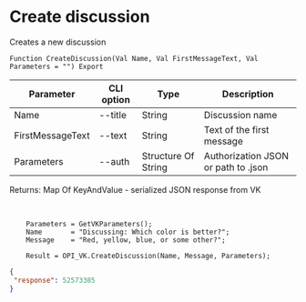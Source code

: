 ﻿---
sidebar_position: 1
---

# Create discussion
 Creates a new discussion



`Function CreateDiscussion(Val Name, Val FirstMessageText, Val Parameters = "") Export`

  | Parameter | CLI option | Type | Description |
  |-|-|-|-|
  | Name | --title | String | Discussion name |
  | FirstMessageText | --text | String | Text of the first message |
  | Parameters | --auth | Structure Of String | Authorization JSON or path to .json |

  
  Returns:  Map Of KeyAndValue - serialized JSON response from VK

<br/>




```bsl title="Code example"
    Parameters = GetVKParameters();
    Name       = "Discussing: Which color is better?";
    Message    = "Red, yellow, blue, or some other?";

    Result = OPI_VK.CreateDiscussion(Name, Message, Parameters);
```
 



```json title="Result"
{
 "response": 52573385
}
```
